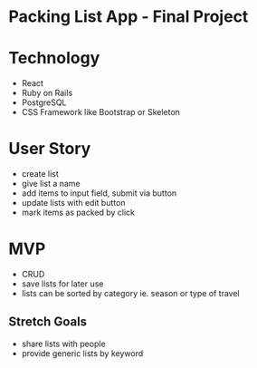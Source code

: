 # Packing List App - Final Project 


Technology 
====
* React
* Ruby on Rails
* PostgreSQL
* CSS Framework like Bootstrap or Skeleton

User Story
====
* create list 
* give list a name
* add items to input field, submit via button
* update lists with edit button
* mark items as packed by click 

MVP
====
* CRUD 
* save lists for later use
* lists can be sorted by category ie. season or type of travel

## Stretch Goals
* share lists with people
* provide generic lists by keyword

